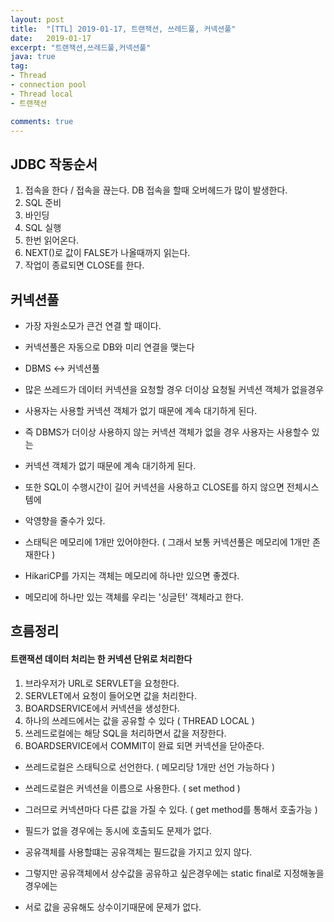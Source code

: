 ```yaml
---
layout: post
title:  "[TTL] 2019-01-17, 트랜잭션, 쓰레드풀, 커넥션풀"
date:   2019-01-17 
excerpt: "트랜잭션,쓰레드풀,커넥션풀"
java: true
tag:
- Thread
- connection pool
- Thread local
- 트랜잭션

comments: true
---
```


## JDBC 작동순서

1. 접속을 한다 / 접속을 끊는다. DB 접속을 할때 오버헤드가 많이 발생한다.
2. SQL 준비
3. 바인딩
4. SQL 실행
5. 한번 읽어온다.
6. NEXT()로 값이 FALSE가 나올때까지 읽는다.
7. 작업이 종료되면 CLOSE를 한다.

## 커넥션풀

* 가장 자원소모가 큰건 연결 할 때이다.

* 커넥션풀은 자동으로 DB와 미리 연결을 맺는다
* DBMS <-> 커넥션풀

* 많은 쓰레드가 데이터 커넥션을 요청할 경우 더이상 요청될 커넥션 객체가 없을경우
* 사용자는 사용할 커넥션 객체가 없기 때문에 계속 대기하게 된다.
* 즉 DBMS가 더이상 사용하지 않는 커넥션 객체가 없을 경우 사용자는 사용할수 있는
* 커넥션 객체가 없기 때문에 계속 대기하게 된다.

* 또한 SQL이 수행시간이 길어 커넥션을 사용하고 CLOSE를 하지 않으면 전체시스템에
* 악영향을 줄수가 있다.

* 스태틱은 메모리에 1개만 있어야한다. ( 그래서 보통 커넥션풀은 메모리에 1개만 존재한다 )
* HikariCP를 가지는 객체는 메모리에 하나만 있으면 좋겠다.
* 메모리에 하나만 있는 객체를 우리는 '싱글턴' 객체라고 한다.


## 흐름정리

#### 트랜잭션 데이터 처리는 한 커넥션 단위로 처리한다

1. 브라우저가 URL로 SERVLET을 요청한다.
2. SERVLET에서 요청이 들어오면 값을 처리한다.
3. BOARDSERVICE에서 커넥션을 생성한다.
4. 하나의 쓰레드에서는 값을 공유할 수 있다 ( THREAD LOCAL )
5. 쓰레드로컬에는 해당 SQL을 처리하면서 값을 저장한다.
6. BOARDSERVICE에서 COMMIT이 완료 되면 커넥션을 닫아준다.

* 쓰레드로컬은 스태틱으로 선언한다. ( 메모리당 1개만 선언 가능하다 )
* 쓰레드로컬은 커넥션을 이름으로 사용한다. ( set method )
* 그러므로 커넥션마다 다른 값을 가질 수 있다. ( get method를 통해서 호출가능 )

* 필드가 없을 경우에는 동시에 호출되도 문제가 없다.
* 공유객체를 사용할떄는 공유객체는 필드값을 가지고 있지 않다.
* 그렇지만 공유객체에서 상수값을 공유하고 싶은경우에는 static final로 지정해놓을경우에는
* 서로 값을 공유해도 상수이기때문에 문제가 없다.